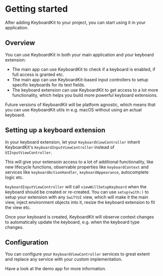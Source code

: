 # Getting started

After adding KeyboardKit to your project, you can start using it in your application.

## Overview

You can use KeyboardKit in both your main application and your keyboard extension:

* The main app can use KeyboardKit to check if a keyboard is enabled, if full access is granted etc.
* The main app can use KeyboardKit-based input controllers to setup specific keyboards for its text fields.
* The keyboard extension can use KeyboardKit to get access to a lot more functionality, which helps you build more powerful keyboard extensions.

Future versions of KeyboardKit will be platform agnostic, which means that you can use KeyboardKit utils in e.g. macOS without using an actual keyboard. 


## Setting up a keyboard extension 

In your keyboard extension, let your `KeyboardViewController` inherit KeyboardKit's `KeyboardInputViewController` instead of `UIInputViewController`. 

This will give your extensoin access to a lot of additional functionality, like new lifecycle functions, observable properties like `keyboardContext` and services like `keyboardActionHandler`, `keyboardAppearance`, autocomplete logic etc.

`KeyboardInputViewController` will call `viewWillSetupKeyboard` when the keyboard should be created or re-created. You can use `setup(with:)` to setup your extension with any `SwiftUI` view, which will make it the main view, inject environment objects into it, resize the keyboard extension to fit the view etc.

Once your keyboard is created, KeyboardKit will observe context changes to automatically update the keyboard, e.g. when the keyboard type changes.  


## Configuration

You can configure your `KeyboardViewController` services to great extent and replace any service with your custom implementation.

Have a look at the demo app for more information.

